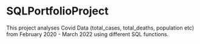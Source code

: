 # SQLPortfolioProject

This project analyses Covid Data (total_cases, total_deaths, population etc) from February 2020 - March 2022 using different SQL functions.
